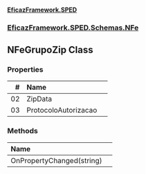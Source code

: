#### [EficazFramework.SPED](EficazFrameworkSPED.md 'EficazFramework SPED')
### [EficazFramework.SPED.Schemas.NFe](EficazFramework.SPED.Schemas.NFe.md 'EficazFramework.SPED.Schemas.NFe')

## NFeGrupoZip Class
### Properties

| # | Name | |
| ---: | :--- | :--- |
| 02 | ZipData |  |
| 03 | ProtocoloAutorizacao |  |
### Methods

| Name | |
| :--- | :--- |
| OnPropertyChanged(string) |  |
